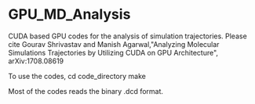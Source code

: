 # GPU_MD_Analysis
CUDA based GPU codes for the analysis of simulation trajectories. Please cite
Gourav Shrivastav and Manish Agarwal,"Analyzing Molecular Simulations Trajectories by Utilizing CUDA on GPU Architecture",	arXiv:1708.08619

To use the codes, 
cd code_directory
make

Most of the codes reads the binary .dcd format.
